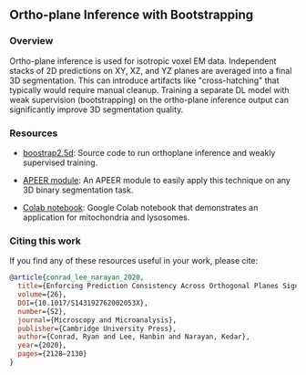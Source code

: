 ## Ortho-plane Inference with Bootstrapping

### Overview

Ortho-plane inference is used for isotropic voxel EM data. Independent stacks of
2D predictions on XY, XZ, and YZ planes are averaged into a final 3D segmentation.
This can introduce artifacts like "cross-hatching" that typically would require manual
cleanup. Training a separate DL model with weak supervision (bootstrapping) on the ortho-plane inference
output can significantly improve 3D segmentation quality.

### Resources

- [boostrap2.5d](https://github.com/volume-em/bootstrap2.5d): Source code to run
orthoplane inference and weakly supervised training.

- [APEER module](https://www.apeer.com/app/modules/Bootstrap-2.5D-Trainer/e897d3e7-e05b-4eaa-a2c4-a9c9498d0dff): An
APEER module to easily apply this technique on any 3D binary segmentation task.

- [Colab notebook](https://colab.research.google.com/github/volume-em/bootstrap2.5d/blob/master/colab_notebook.ipynb): Google
Colab notebook that demonstrates an application for mitochondria and lysosomes.

### Citing this work

If you find any of these resources useful in your work, please cite:

```bibtex
@article{conrad_lee_narayan_2020,
  title={Enforcing Prediction Consistency Across Orthogonal Planes Significantly Improves Segmentation of FIB-SEM Image Volumes by 2D Neural Networks.},
  volume={26},
  DOI={10.1017/S143192762002053X},
  number={S2},
  journal={Microscopy and Microanalysis},
  publisher={Cambridge University Press},
  author={Conrad, Ryan and Lee, Hanbin and Narayan, Kedar},
  year={2020},
  pages={2128–2130}
}
```
